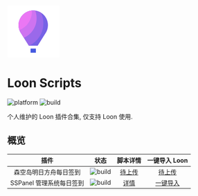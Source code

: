 ![](https://raw.githubusercontent.com/Loon0x00/LoonExampleConfig/master/App%20Icon/Icon-60%402x.png)

# Loon Scripts

![platform](https://img.shields.io/badge/platform-Loon-8A2BE2.svg) ![build](https://img.shields.io/badge/build-passing-brightgreen)

个人维护的 Loon 插件合集, 仅支持 Loon 使用.

## 概览

|           插件           |                               状态                               |                                 脚本详情                                  |                                                                        一键导入 Loon                                                                         |
| :----------------------: | :--------------------------------------------------------------: | :-----------------------------------------------------------------------: | :----------------------------------------------------------------------------------------------------------------------------------------------------------: |
|  森空岛明日方舟每日签到  |     ![build](https://img.shields.io/badge/status-待上传-red)     |                                [待上传]()                                 |                                                                          [待上传]()                                                                          |
| SSPanel 管理系统每日签到 | ![build](https://img.shields.io/badge/status-维护中-brightgreen) | [详情](https://github.com/kayanouriko/Loon-Scripts/tree/main/src/sspanel) | [一键导入](https://www.nsloon.com/openloon/import?plugin=encode(https://raw.githubusercontent.com/kayanouriko/Loon-Scripts/main/src/sspanel/sspanel.plugin)) |